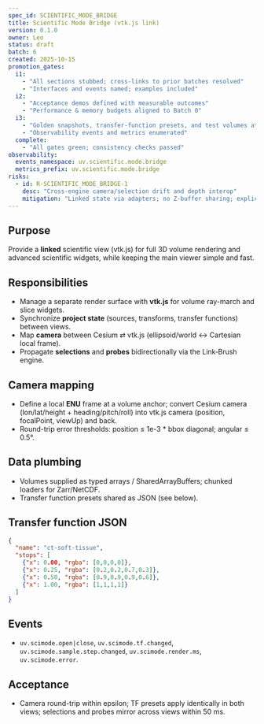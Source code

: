 ```yaml
---
spec_id: SCIENTIFIC_MODE_BRIDGE
title: Scientific Mode Bridge (vtk.js link)
version: 0.1.0
owner: Leo
status: draft
batch: 6
created: 2025-10-15
promotion_gates:
  i1:
    - "All sections stubbed; cross-links to prior batches resolved"
    - "Interfaces and events named; examples included"
  i2:
    - "Acceptance demos defined with measurable outcomes"
    - "Performance & memory budgets aligned to Batch 0"
  i3:
    - "Golden snapshots, transfer-function presets, and test volumes attached"
    - "Observability events and metrics enumerated"
  complete:
    - "All gates green; consistency checks passed"
observability:
  events_namespace: uv.scientific.mode.bridge
  metrics_prefix: uv.scientific.mode.bridge
risks:
  - id: R-SCIENTIFIC_MODE_BRIDGE-1
    desc: "Cross-engine camera/selection drift and depth interop"
    mitigation: "Linked state via adapters; no Z-buffer sharing; explicit conversions with tests"
---
```


## Purpose
Provide a **linked** scientific view (vtk.js) for full 3D volume rendering and advanced
scientific widgets, while keeping the main viewer simple and fast.

## Responsibilities
- Manage a separate render surface with **vtk.js** for volume ray-march and slice widgets.
- Synchronize **project state** (sources, transforms, transfer functions) between views.
- Map **camera** between Cesium ⇄ vtk.js (ellipsoid/world ↔ Cartesian local frame).
- Propagate **selections** and **probes** bidirectionally via the Link‑Brush engine.

## Camera mapping
- Define a local **ENU** frame at a volume anchor; convert Cesium camera (lon/lat/height + heading/pitch/roll) into vtk.js camera (position, focalPoint, viewUp) and back.
- Round-trip error thresholds: position ≤ 1e-3 * bbox diagonal; angular ≤ 0.5°.

## Data plumbing
- Volumes supplied as typed arrays / SharedArrayBuffers; chunked loaders for Zarr/NetCDF.
- Transfer function presets shared as JSON (see below).

## Transfer function JSON
```json
{
  "name": "ct-soft-tissue",
  "stops": [
    {"x": 0.00, "rgba": [0,0,0,0]},
    {"x": 0.25, "rgba": [0.2,0.2,0.7,0.3]},
    {"x": 0.50, "rgba": [0.9,0.9,0.9,0.6]},
    {"x": 1.00, "rgba": [1,1,1,1]}
  ]
}
```

## Events
- `uv.scimode.open|close`, `uv.scimode.tf.changed`, `uv.scimode.sample.step.changed`, `uv.scimode.render.ms`, `uv.scimode.error`.

## Acceptance
- Camera round-trip within epsilon; TF presets apply identically in both views; selections and probes mirror across views within 50 ms.

